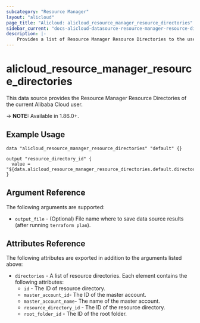 ```yaml
---
subcategory: "Resource Manager"
layout: "alicloud"
page_title: "Alicloud: alicloud_resource_manager_resource_directories"
sidebar_current: "docs-alicloud-datasource-resource-manager-resource-directories"
description: |-
    Provides a list of Resource Manager Resource Directories to the user.
---
```


# alicloud\_resource\_manager\_resource\_directories

This data source provides the Resource Manager Resource Directories of the current Alibaba Cloud user.

-> **NOTE:**  Available in 1.86.0+.

## Example Usage

```
data "alicloud_resource_manager_resource_directories" "default" {}

output "resource_directory_id" {
  value = "${data.alicloud_resource_manager_resource_directories.default.directories.0.id}"
}
```

## Argument Reference

The following arguments are supported:

* `output_file` - (Optional) File name where to save data source results (after running `terraform plan`).

## Attributes Reference

The following attributes are exported in addition to the arguments listed above:

* `directories` - A list of resource directories. Each element contains the following attributes:
    * `id` - The ID of resource directory.
    * `master_account_id`- The ID of the master account.
    * `master_account_name`- The name of the master account.
    * `resource_directory_id` - The ID of the resource directory.
    * `root_folder_id` - The ID of the root folder.
    
